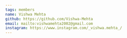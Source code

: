 ```yaml
---
tags: members
name: Vishwa Mehta
github: https://github.com/Vishwa-Mehta
email: mailto:vishwamehta2002@gmail.com
instagram: https://www.instagram.com/_vishwa.mehta_/
---
```

